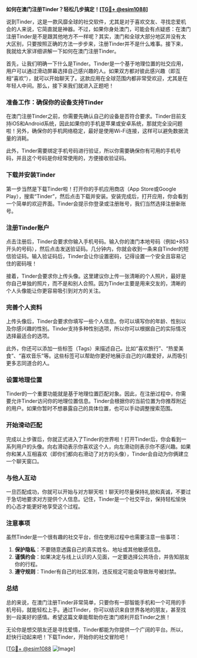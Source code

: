 **如何在澳门注册Tinder？轻松几步搞定！[[TG💪+ @esim1088](https://t.me/s/esim1088)]**

说到Tinder，这是一款风靡全球的社交软件，尤其是对于喜欢交友、寻找恋爱机会的人来说，它简直就是神器。不过，如果你身处澳门，可能会有点疑惑：在澳门注册Tinder是不是跟其他地方不一样呢？其实，澳门和全球大部分地区并没有太大区别，只要按照正确的方法一步步来，注册Tinder并不是什么难事。接下来，我就给大家详细讲解一下如何在澳门注册Tinder。

首先，让我们明确一下什么是Tinder。Tinder是一个基于地理位置的社交应用，用户可以通过滑动屏幕选择自己感兴趣的人。如果双方都对彼此感兴趣（即互相“喜欢”），就可以开始聊天了。这款应用在全球范围内都非常受欢迎，尤其是在年轻人中间。那么，接下来我们就进入正题吧！

### **准备工作：确保你的设备支持Tinder**

在澳门注册Tinder之前，你需要先确认自己的设备是否符合要求。Tinder目前支持iOS和Android系统，因此如果你的手机是苹果或安卓系统，那就完全没问题啦！另外，确保你的手机网络稳定，最好是使用Wi-Fi连接，这样可以避免数据流量的消耗。

此外，Tinder需要绑定手机号码进行验证，所以你需要确保你有可用的手机号码，并且这个号码是你经常使用的，方便接收验证码。

### **下载并安装Tinder**

第一步当然是下载Tinder啦！打开你的手机应用商店（App Store或Google Play），搜索“Tinder”，然后点击下载并安装。安装完成后，打开应用，你会看到一个简单的欢迎界面。Tinder会提示你登录或注册账号，我们当然选择注册新账号。

### **注册Tinder账户**

点击注册后，Tinder会要求你输入手机号码。输入你的澳门本地号码（例如+853开头的号码），然后点击发送验证码。几分钟内，你就会收到一条来自Tinder的短信验证码。输入验证码后，Tinder会让你设置密码，记得设置一个安全且容易记住的密码哦！

接着，Tinder会要求你上传头像。这里建议你上传一张清晰的个人照片，最好是你自己单独的照片，而不是和别人合照。因为Tinder主要是用来交友的，清晰的个人头像能让你更容易吸引到对方的关注。

### **完善个人资料**

上传头像后，Tinder会要求你填写一些个人信息。你可以填写你的年龄、性别以及你感兴趣的性别。Tinder支持多种性别选项，所以你可以根据自己的实际情况选择最适合的选项。

此外，你还可以添加一些标签（Tags）来描述自己。比如“喜欢旅行”、“热爱美食”、“喜欢音乐”等。这些标签可以帮助你更好地展示自己的兴趣爱好，从而吸引更多志同道合的人。

### **设置地理位置**

Tinder的一个重要功能就是基于地理位置匹配对象。因此，在注册过程中，你需要允许Tinder访问你的地理位置信息。Tinder会根据你的当前位置为你推荐附近的用户。如果你暂时不想暴露自己的具体位置，也可以手动调整搜索范围。

### **开始滑动匹配**

完成以上步骤后，你就正式进入了Tinder的世界啦！打开Tinder后，你会看到一系列用户的头像。向右滑动表示你喜欢这个人，向左滑动则表示你不感兴趣。如果你和某人互相喜欢（即你们都向右滑动了对方的头像），Tinder会自动为你俩建立一个聊天窗口。

### **与他人互动**

一旦匹配成功，你就可以开始与对方聊天啦！聊天时尽量保持礼貌和真诚，不要过于急切地要求对方提供个人信息。记住，Tinder是一个社交平台，保持轻松愉快的心态才能更好地享受这个过程。

### **注意事项**

虽然Tinder是一个很有趣的社交平台，但在使用过程中也需要注意一些事项：

1. **保护隐私**：不要随意透露自己的真实姓名、地址或其他敏感信息。
2. **谨慎约会**：如果决定与线上认识的人见面，一定要选择公共场合，并告知朋友你的行程。
3. **遵守规则**：Tinder有自己的社区准则，违反规定可能会导致账号被封禁。

### **总结**

总的来说，在澳门注册Tinder非常简单，只要你有一部智能手机和一个可用的手机号码，就能轻松上手。通过Tinder，你可以结识来自世界各地的朋友，甚至找到一段美好的感情。希望这篇文章能帮助你在澳门顺利开启Tinder之旅！

无论你是想交朋友还是寻找爱情，Tinder都能为你提供一个广阔的平台。所以，赶快行动起来吧！下载Tinder，开始你的社交冒险吧！

[[TG💪+ @esim1088](https://t.me/s/esim1088) ![Image](https://i.postimg.cc/4NQfJmqS/Snipaste-2025-05-13-00-14-12.png)]